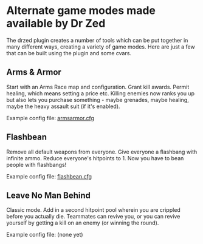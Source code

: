 # Alternate game modes made available by Dr Zed

The drzed plugin creates a number of tools which can be put together in many
different ways, creating a variety of game modes. Here are just a few that can
be built using the plugin and some cvars.

## Arms & Armor

Start with an Arms Race map and configuration. Grant kill awards. Permit
healing, which means setting a price etc. Killing enemies now ranks you up
but also lets you purchase something - maybe grenades, maybe healing, maybe
the heavy assault suit (if it's enabled).

Example config file: [armsarmor.cfg](https://github.com/Rosuav/tf2server/blob/master/steamcmd_linux/csgo/csgo/cfg/armsarmor.cfg)

## Flashbean

Remove all default weapons from everyone. Give everyone a flashbang with
infinite ammo. Reduce everyone's hitpoints to 1. Now you have to bean people
with flashbangs!

Example config file: [flashbean.cfg](https://github.com/Rosuav/tf2server/blob/master/steamcmd_linux/csgo/csgo/cfg/flashbean.cfg)

## Leave No Man Behind

Classic mode. Add in a second hitpoint pool wherein you are crippled before
you actually die. Teammates can revive you, or you can revive yourself by
getting a kill on an enemy (or winning the round).

Example config file: (none yet)
